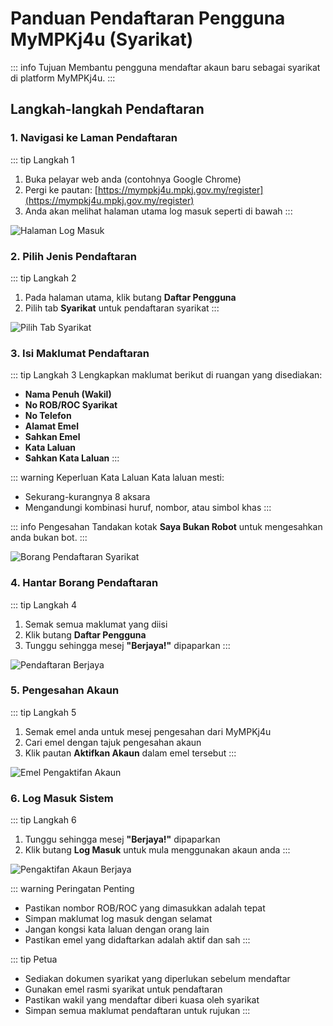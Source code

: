# Panduan Pendaftaran Pengguna MyMPKj4u (Syarikat)

::: info Tujuan
Membantu pengguna mendaftar akaun baru sebagai syarikat di platform MyMPKj4u.
:::

## Langkah-langkah Pendaftaran

### 1. Navigasi ke Laman Pendaftaran

::: tip Langkah 1
1. Buka pelayar web anda (contohnya Google Chrome)
2. Pergi ke pautan: [https://mympkj4u.mpkj.gov.my/register](https://mympkj4u.mpkj.gov.my/register)
3. Anda akan melihat halaman utama log masuk seperti di bawah
:::

![Halaman Log Masuk](image/pendaftaran-syarikat/image1.jpg)

### 2. Pilih Jenis Pendaftaran

::: tip Langkah 2
1. Pada halaman utama, klik butang **Daftar Pengguna**
2. Pilih tab **Syarikat** untuk pendaftaran syarikat
:::

![Pilih Tab Syarikat](image/pendaftaran-syarikat/image2.jpg)

### 3. Isi Maklumat Pendaftaran

::: tip Langkah 3
Lengkapkan maklumat berikut di ruangan yang disediakan:
- **Nama Penuh (Wakil)**
- **No ROB/ROC Syarikat**
- **No Telefon**
- **Alamat Emel**
- **Sahkan Emel**
- **Kata Laluan**
- **Sahkan Kata Laluan**
:::

::: warning Keperluan Kata Laluan
Kata laluan mesti:
- Sekurang-kurangnya 8 aksara
- Mengandungi kombinasi huruf, nombor, atau simbol khas
:::

::: info Pengesahan
Tandakan kotak **Saya Bukan Robot** untuk mengesahkan anda bukan bot.
:::

![Borang Pendaftaran Syarikat](image/pendaftaran-syarikat/image3.jpg)

### 4. Hantar Borang Pendaftaran

::: tip Langkah 4
1. Semak semua maklumat yang diisi
2. Klik butang **Daftar Pengguna**
3. Tunggu sehingga mesej **"Berjaya!"** dipaparkan
:::

![Pendaftaran Berjaya](image/pendaftaran-syarikat/image4.jpg)

### 5. Pengesahan Akaun

::: tip Langkah 5
1. Semak emel anda untuk mesej pengesahan dari MyMPKj4u
2. Cari emel dengan tajuk pengesahan akaun
3. Klik pautan **Aktifkan Akaun** dalam emel tersebut
:::

![Emel Pengaktifan Akaun](image/pendaftaran-syarikat/image5.jpg)

### 6. Log Masuk Sistem

::: tip Langkah 6
1. Tunggu sehingga mesej **"Berjaya!"** dipaparkan
2. Klik butang **Log Masuk** untuk mula menggunakan akaun anda
:::

![Pengaktifan Akaun Berjaya](image/pendaftaran-syarikat/image6.jpg)

::: warning Peringatan Penting
- Pastikan nombor ROB/ROC yang dimasukkan adalah tepat
- Simpan maklumat log masuk dengan selamat
- Jangan kongsi kata laluan dengan orang lain
- Pastikan emel yang didaftarkan adalah aktif dan sah
:::

::: tip Petua
- Sediakan dokumen syarikat yang diperlukan sebelum mendaftar
- Gunakan emel rasmi syarikat untuk pendaftaran
- Pastikan wakil yang mendaftar diberi kuasa oleh syarikat
- Simpan semua maklumat pendaftaran untuk rujukan
:::